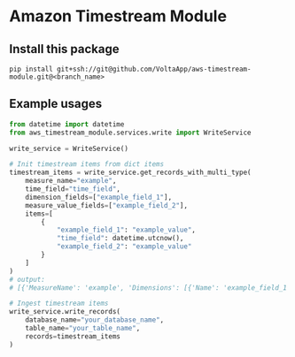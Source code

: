 # Amazon Timestream Module

## Install this package
```pip install git+ssh://git@github.com/VoltaApp/aws-timestream-module.git@<branch_name>```

## Example usages
```python
from datetime import datetime
from aws_timestream_module.services.write import WriteService

write_service = WriteService()

# Init timestream items from dict items
timestream_items = write_service.get_records_with_multi_type(
    measure_name="example",
    time_field="time_field",
    dimension_fields=["example_field_1"],
    measure_value_fields=["example_field_2"],
    items=[
        {
            "example_field_1": "example_value",
            "time_field": datetime.utcnow(),
            "example_field_2": "example_value"
        }
    ]
)
# output:
# [{'MeasureName': 'example', 'Dimensions': [{'Name': 'example_field_1', 'Value': 'example_value'}], 'MeasureValueType': 'MULTI', 'Time': '1683237700176', 'MeasureValues': [{'Name': 'example_field_2', 'Value': 'example_value', 'Type': 'VARCHAR'}]}]

​# Ingest timestream items
write_service.write_records(
    database_name="your_database_name",
    table_name="your_table_name",
    records=timestream_items
)

```
